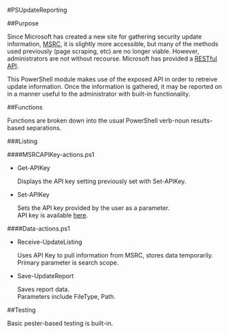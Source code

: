 #PSUpdateReporting

##Purpose

Since Microsoft has created a new site for gathering security update
information, [MSRC](https://portal.msrc.microsoft.com/en-us),
it is slightly more accessible, but many of the methods used previously
(page scraping, etc) are no longer viable. However, administrators are
not without recourse. Microsoft has provided a 
[RESTful API](https://portal.msrc.microsoft.com/en-us/developer).

This PowerShell module makes use of the exposed API in order to retreive
update information. Once the information is gathered, it may be reported
on in a manner useful to the administrator with built-in functionality.

##Functions

Functions are broken down into the usual PowerShell verb-noun
results-based separations.

###Listing

####MSRCAPIKey-actions.ps1

* Get-APIKey

   Displays the API key setting previously set with Set-APIKey.

* Set-APIKey

   Sets the API key provided by the user as a parameter.  
   API key is available 
   [here](https://portal.msrc.microsoft.com/en-us/developer).

####Data-actions.ps1

* Receive-UpdateListing

   Uses API Key to pull information from MSRC, stores data temporarily.  
   Primary parameter is search scope.

* Save-UpdateReport

   Saves report data.  
   Parameters include FileType, Path.

##Testing

Basic pester-based testing is built-in.
